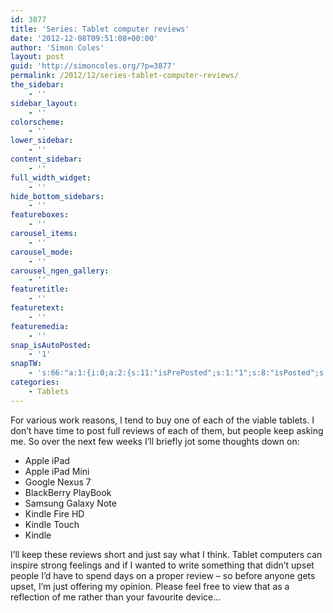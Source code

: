 ```yaml
---
id: 3877
title: 'Series: Tablet computer reviews'
date: '2012-12-08T09:51:08+00:00'
author: 'Simon Coles'
layout: post
guid: 'http://simoncoles.org/?p=3877'
permalink: /2012/12/series-tablet-computer-reviews/
the_sidebar:
    - ''
sidebar_layout:
    - ''
colorscheme:
    - ''
lower_sidebar:
    - ''
content_sidebar:
    - ''
full_width_widget:
    - ''
hide_bottom_sidebars:
    - ''
featureboxes:
    - ''
carousel_items:
    - ''
carousel_mode:
    - ''
carousel_ngen_gallery:
    - ''
featuretitle:
    - ''
featuretext:
    - ''
featuremedia:
    - ''
snap_isAutoPosted:
    - '1'
snapTW:
    - 's:66:"a:1:{i:0;a:2:{s:11:"isPrePosted";s:1:"1";s:8:"isPosted";s:1:"1";}}";'
categories:
    - Tablets
---
```


For various work reasons, I tend to buy one of each of the viable tablets. I don’t have time to post full reviews of each of them, but people keep asking me. So over the next few weeks I’ll briefly jot some thoughts down on:

- Apple iPad
- Apple iPad Mini
- Google Nexus 7
- BlackBerry PlayBook
- Samsung Galaxy Note
- Kindle Fire HD
- Kindle Touch
- Kindle

I’ll keep these reviews short and just say what I think. Tablet computers can inspire strong feelings and if I wanted to write something that didn’t upset people I’d have to spend days on a proper review – so before anyone gets upset, I’m just offering my opinion. Please feel free to view that as a reflection of me rather than your favourite device…

<div></div>